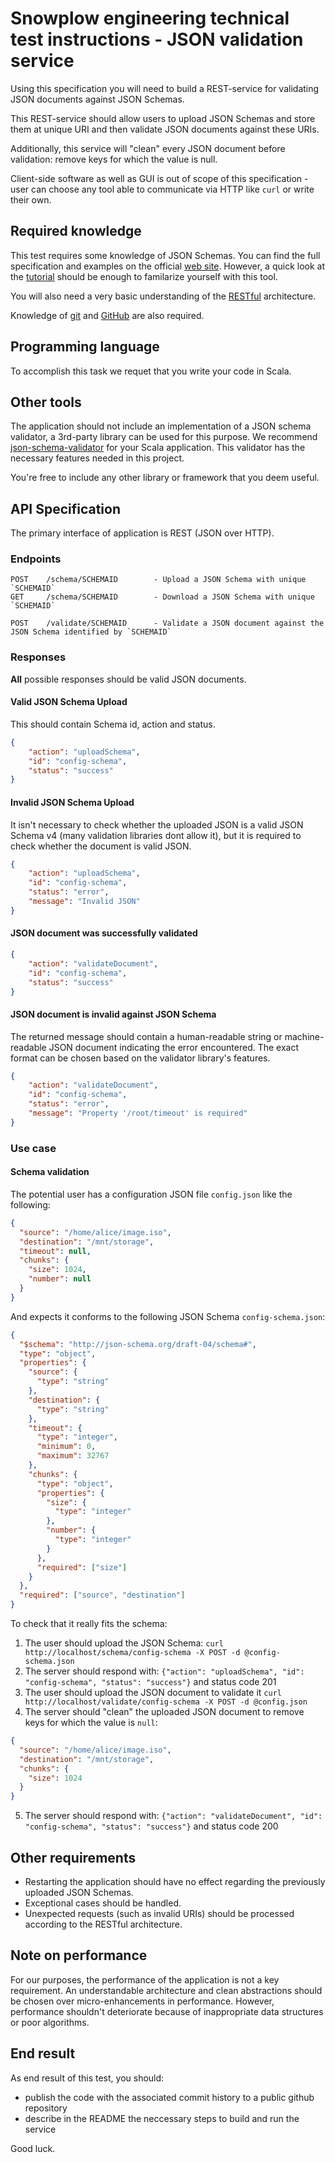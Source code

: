 # Snowplow engineering technical test instructions - JSON validation service

Using this specification you will need to build a REST-service for validating JSON documents against JSON Schemas.

This REST-service should allow users to upload JSON Schemas and store them at unique URI and then validate JSON documents against these URIs.

Additionally, this service will "clean" every JSON document before validation: remove keys for which the value is null.

Client-side software as well as GUI is out of scope of this specification - user can choose any tool able to communicate via HTTP like `curl` or write their own.

## Required knowledge

This test requires some knowledge of JSON Schemas.
You can find the full specification and examples on the official [web site](http://json-schema.org/).
However, a quick look at the [tutorial](https://spacetelescope.github.io/understanding-json-schema/) should be enough to familarize yourself with this tool.

You will also need a very basic understanding of the [RESTful](http://stackoverflow.com/a/671132/998523) architecture.

Knowledge of [git](https://git-scm.com/) and [GitHub](https://github.com/) are also required.

## Programming language

To accomplish this task we requet that you write your code in Scala.

## Other tools

The application should not include an implementation of a JSON schema validator, a 3rd-party library can be used for this purpose.
We recommend [json-schema-validator](https://github.com/daveclayton/json-schema-validator) for your Scala application.
This validator has the necessary features needed in this project.

You're free to include any other library or framework that you deem useful.

## API Specification

The primary interface of application is REST (JSON over HTTP).

### Endpoints

```
POST    /schema/SCHEMAID        - Upload a JSON Schema with unique `SCHEMAID`
GET     /schema/SCHEMAID        - Download a JSON Schema with unique `SCHEMAID`

POST    /validate/SCHEMAID      - Validate a JSON document against the JSON Schema identified by `SCHEMAID`
```

### Responses

**All** possible responses should be valid JSON documents.

#### Valid JSON Schema Upload

This should contain Schema id, action and status.

```json
{
    "action": "uploadSchema",
    "id": "config-schema",
    "status": "success"
}
```

#### Invalid JSON Schema Upload

It isn't necessary to check whether the uploaded JSON is a valid JSON Schema v4 (many validation libraries dont allow it),
but it is required to check whether the document is valid JSON.

```json
{
    "action": "uploadSchema",
    "id": "config-schema",
    "status": "error",
    "message": "Invalid JSON"
}
```

#### JSON document was successfully validated

```json
{
    "action": "validateDocument",
    "id": "config-schema",
    "status": "success"
}
```

#### JSON document is invalid against JSON Schema

The returned message should contain a human-readable string or machine-readable JSON document indicating the error encountered.
The exact format can be chosen based on the validator library's features.

```json
{
    "action": "validateDocument",
    "id": "config-schema",
    "status": "error",
    "message": "Property '/root/timeout' is required"
}
```

### Use case

#### Schema validation

The potential user has a configuration JSON file `config.json` like the following:

```json
{
  "source": "/home/alice/image.iso",
  "destination": "/mnt/storage",
  "timeout": null,
  "chunks": {
    "size": 1024,
    "number": null
  }
}
```

And expects it conforms to the following JSON Schema `config-schema.json`:

```json
{
  "$schema": "http://json-schema.org/draft-04/schema#",
  "type": "object",
  "properties": {
    "source": {
      "type": "string"
    },
    "destination": {
      "type": "string"
    },
    "timeout": {
      "type": "integer",
      "minimum": 0,
      "maximum": 32767
    },
    "chunks": {
      "type": "object",
      "properties": {
        "size": {
          "type": "integer"
        },
        "number": {
          "type": "integer"
        }
      },
      "required": ["size"]
    }
  },
  "required": ["source", "destination"]
}
```

To check that it really fits the schema:

1. The user should upload the JSON Schema: `curl http://localhost/schema/config-schema -X POST -d @config-schema.json`
2. The server should respond with: `{"action": "uploadSchema", "id": "config-schema", "status": "success"}` and status code 201
3. The user should upload the JSON document to validate it `curl http://localhost/validate/config-schema -X POST -d @config.json`
4. The server should "clean" the uploaded JSON document to remove keys for which the value is `null`:
```json
{
  "source": "/home/alice/image.iso",
  "destination": "/mnt/storage",
  "chunks": {
    "size": 1024
  }
}
```
5. The server should respond with: `{"action": "validateDocument", "id": "config-schema", "status": "success"}` and status code 200

## Other requirements

* Restarting the application should have no effect regarding the previously uploaded JSON Schemas.
* Exceptional cases should be handled.
* Unexpected requests (such as invalid URIs) should be processed according to the RESTful architecture.

## Note on performance

For our purposes, the performance of the application is not a key requirement. An understandable architecture and clean abstractions should be chosen over micro-enhancements in performance.
However, performance shouldn't deteriorate because of inappropriate data structures or poor algorithms.

## End result

As end result of this test, you should:

* publish the code with the associated commit history to a public github repository
* describe in the README the neccessary steps to build and run the service

Good luck.